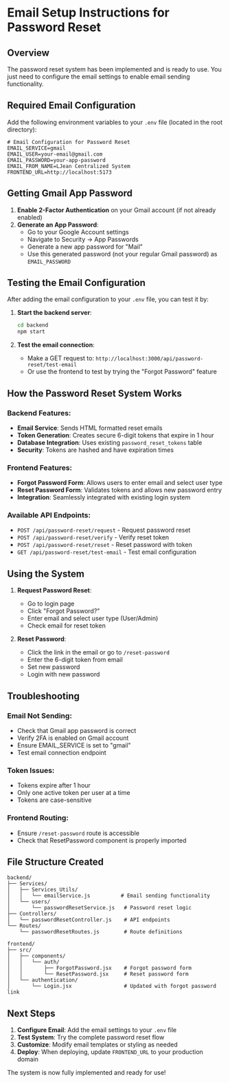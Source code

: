 # Email Setup Instructions for Password Reset

## Overview
The password reset system has been implemented and is ready to use. You just need to configure the email settings to enable email sending functionality.

## Required Email Configuration

Add the following environment variables to your `.env` file (located in the root directory):

```env
# Email Configuration for Password Reset
EMAIL_SERVICE=gmail
EMAIL_USER=your-email@gmail.com
EMAIL_PASSWORD=your-app-password
EMAIL_FROM_NAME=LJean Centralized System
FRONTEND_URL=http://localhost:5173
```

## Getting Gmail App Password

1. **Enable 2-Factor Authentication** on your Gmail account (if not already enabled)
2. **Generate an App Password**:
   - Go to your Google Account settings
   - Navigate to Security → App Passwords
   - Generate a new app password for "Mail"
   - Use this generated password (not your regular Gmail password) as `EMAIL_PASSWORD`

## Testing the Email Configuration

After adding the email configuration to your `.env` file, you can test it by:

1. **Start the backend server**:
   ```bash
   cd backend
   npm start
   ```

2. **Test the email connection**:
   - Make a GET request to: `http://localhost:3000/api/password-reset/test-email`
   - Or use the frontend to test by trying the "Forgot Password" feature

## How the Password Reset System Works

### Backend Features:
- **Email Service**: Sends HTML formatted reset emails
- **Token Generation**: Creates secure 6-digit tokens that expire in 1 hour
- **Database Integration**: Uses existing `password_reset_tokens` table
- **Security**: Tokens are hashed and have expiration times

### Frontend Features:
- **Forgot Password Form**: Allows users to enter email and select user type
- **Reset Password Form**: Validates tokens and allows new password entry
- **Integration**: Seamlessly integrated with existing login system

### Available API Endpoints:
- `POST /api/password-reset/request` - Request password reset
- `POST /api/password-reset/verify` - Verify reset token
- `POST /api/password-reset/reset` - Reset password with token
- `GET /api/password-reset/test-email` - Test email configuration

## Using the System

1. **Request Password Reset**:
   - Go to login page
   - Click "Forgot Password?"
   - Enter email and select user type (User/Admin)
   - Check email for reset token

2. **Reset Password**:
   - Click the link in the email or go to `/reset-password`
   - Enter the 6-digit token from email
   - Set new password
   - Login with new password

## Troubleshooting

### Email Not Sending:
- Check that Gmail app password is correct
- Verify 2FA is enabled on Gmail account
- Ensure EMAIL_SERVICE is set to "gmail"
- Test email connection endpoint

### Token Issues:
- Tokens expire after 1 hour
- Only one active token per user at a time
- Tokens are case-sensitive

### Frontend Routing:
- Ensure `/reset-password` route is accessible
- Check that ResetPassword component is properly imported

## File Structure Created

```
backend/
├── Services/
│   ├── Services_Utils/
│   │   └── emailService.js          # Email sending functionality
│   └── users/
│       └── passwordResetService.js   # Password reset logic
├── Controllers/
│   └── passwordResetController.js    # API endpoints
└── Routes/
    └── passwordResetRoutes.js        # Route definitions

frontend/
├── src/
│   ├── components/
│   │   └── auth/
│   │       ├── ForgotPassword.jsx    # Forgot password form
│   │       └── ResetPassword.jsx     # Reset password form
│   └── authentication/
│       └── Login.jsx                 # Updated with forgot password link
```

## Next Steps

1. **Configure Email**: Add the email settings to your `.env` file
2. **Test System**: Try the complete password reset flow
3. **Customize**: Modify email templates or styling as needed
4. **Deploy**: When deploying, update `FRONTEND_URL` to your production domain

The system is now fully implemented and ready for use!